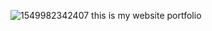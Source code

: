 ![1549982342407](https://github.com/user-attachments/assets/47aeaf30-0275-4689-a681-27609687211c)
this is my website portfolio
